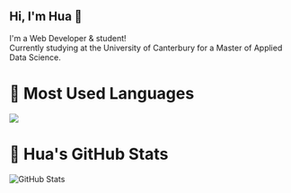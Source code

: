 ## Hi, I'm Hua 👋 

I'm a Web Developer & student! <br />Currently studying at the University of Canterbury for a Master of Applied Data Science.

# 🔭 Most Used Languages

<a href="https://github.com/aemooooon">
  <img align="center" src="https://github-readme-stats.vercel.app/api/top-langs/?username=aemooooon&theme=radical" />
</a>

# 🤔 Hua's GitHub Stats

![GitHub Stats](https://github-readme-stats.vercel.app/api?username=aemooooon&hide=["stars"]&show_icons=true&theme=radical)
